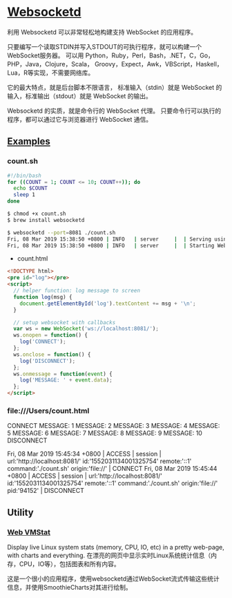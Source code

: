 # [Websocketd](http://websocketd.com/)

利用 Websocketd 可以非常轻松地构建支持 WebSocket 的应用程序。

只要编写一个读取STDIN并写入STDOUT的可执行程序，就可以构建一个WebSocket服务器。
可以用 Python，Ruby，Perl，Bash，.NET，C，Go，PHP，Java，Clojure，Scala，
Groovy，Expect，Awk，VBScript，Haskell，Lua，R等实现，不需要网络库。

它的最大特点，就是后台脚本不限语言，
标准输入（stdin）就是 WebSocket 的输入，标准输出（stdout）就是 WebSocket 的输出。

Websocketd 的实质，就是命令行的 WebSocket 代理。
只要命令行可以执行的程序，都可以通过它与浏览器进行 WebSocket 通信。

## [Examples](https://github.com/joewalnes/websocketd/tree/master/examples)
### count.sh
```sh
#!/bin/bash
for ((COUNT = 1; COUNT <= 10; COUNT++)); do
  echo $COUNT
  sleep 1
done
```
```sh
$ chmod +x count.sh
$ brew install websocketd
```
```sh
$ websocketd --port=8081 ./count.sh
Fri, 08 Mar 2019 15:38:50 +0800 | INFO   | server     |  | Serving using application   : ./count.sh
Fri, 08 Mar 2019 15:38:50 +0800 | INFO   | server     |  | Starting WebSocket server   : ws://localhost:8081/
```
* count.html
```html
<!DOCTYPE html>
<pre id="log"></pre>
<script>
  // helper function: log message to screen
  function log(msg) {
    document.getElementById('log').textContent += msg + '\n';
  }

  // setup websocket with callbacks
  var ws = new WebSocket('ws://localhost:8081/');
  ws.onopen = function() {
    log('CONNECT');
  };
  ws.onclose = function() {
    log('DISCONNECT');
  };
  ws.onmessage = function(event) {
    log('MESSAGE: ' + event.data);
  };
</script>
```
### file:///Users/count.html

CONNECT
MESSAGE: 1
MESSAGE: 2
MESSAGE: 3
MESSAGE: 4
MESSAGE: 5
MESSAGE: 6
MESSAGE: 7
MESSAGE: 8
MESSAGE: 9
MESSAGE: 10
DISCONNECT

Fri, 08 Mar 2019 15:45:34 +0800 | ACCESS | session    | url:'http://localhost:8081/' id:'1552031134001325754' remote:'::1' command:'./count.sh' origin:'file://' | CONNECT
Fri, 08 Mar 2019 15:45:44 +0800 | ACCESS | session    | url:'http://localhost:8081/' id:'1552031134001325754' remote:'::1' command:'./count.sh' origin:'file://' pid:'94152' | DISCONNECT

## Utility
### [Web VMStat](https://github.com/joewalnes/web-vmstats)

Display live Linux system stats (memory, CPU, IO, etc) in a pretty web-page, with charts and everything.
在漂亮的网页中显示实时Linux系统统计信息（内存，CPU，IO等），包括图表和所有内容。

这是一个很小的应用程序，使用websocketd通过WebSocket流式传输这些统计信息，并使用SmoothieCharts对其进行绘制。



